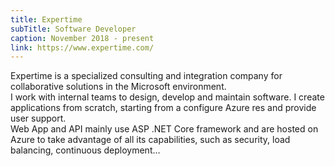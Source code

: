 ```yaml
---
title: Expertime
subTitle: Software Developer
caption: November 2018 - present
link: https://www.expertime.com/
---
```


Expertime is a specialized consulting and integration company for collaborative solutions in the Microsoft environment.
\
I work with internal teams to design, develop and maintain software. I create applications from scratch, starting from a configure Azure res and provide user support.
\
Web App and API mainly use ASP .NET Core framework and are hosted on Azure to take advantage of all its capabilities, such as security, load balancing, continuous deployment…
